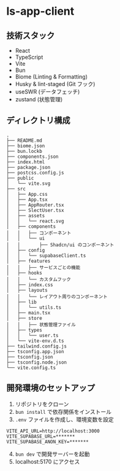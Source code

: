 # ls-app-client

## 技術スタック
- React
- TypeScript
- Vite
- Bun
- Biome (Linting & Formatting)
- Husky & lint-staged (Git フック)
- useSWR (データフェッチ)
- zustand (状態管理)

## ディレクトリ構成
```
.
├── README.md
├── biome.json
├── bun.lockb
├── components.json
├── index.html
├── package.json
├── postcss.config.js
├── public
│   └── vite.svg
├── src
│   ├── App.css
│   ├── App.tsx
│   ├── AppRouter.tsx
│   ├── SlectUser.tsx
│   ├── assets
│   │   └── react.svg
│   ├── components
│   │   ├── コンポーネント
│   │   └── ui
│   │       ├── Shadcn/ui のコンポーネント
│   ├── config
│   │   └── supabaseClient.ts
│   ├── features
│   │   ├── サービスごとの機能
│   ├── hooks
│   │   └── カスタムフック
│   ├── index.css
│   ├── layouts
│   │   └── レイアウト周りのコンポーネント
│   ├── lib
│   │   └── utils.ts
│   ├── main.tsx
│   ├── store
│   │   ├── 状態管理ファイル
│   ├── types
│   │   └── user.ts
│   └── vite-env.d.ts
├── tailwind.config.js
├── tsconfig.app.json
├── tsconfig.json
├── tsconfig.node.json
└── vite.config.ts
```

## 開発環境のセットアップ
1. リポジトリをクローン
2. `bun install` で依存関係をインストール
3. `.env` ファイルを作成し、環境変数を設定
  ```env
  VITE_API_URL=http://localhost:3000
  VITE_SUPABASE_URL=*******
  VITE_SUPABASE_ANON_KEY=*******
  ```
4. `bun dev` で開発サーバーを起動
5. localhost:5170 にアクセス
